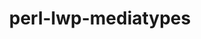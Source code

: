 ---
title: "perl-lwp-mediatypes"
layout: cache
categories: [package, develop]
meta: {"versions": ["6.04"], "compilers": ["gcc@=11.1.0", "gcc@=11.4.0"], "oss": ["ubuntu20.04", "ubuntu22.04"], "platforms": ["linux"], "targets": ["x86_64_v3"], "stacks": ["data-vis-sdk", "e4s", "hep", "root"], "num_specs": 10, "num_specs_by_stack": {"data-vis-sdk": 5, "root": 10, "e4s": 5, "hep": 5}}
spec_details: [{"hash": "misatsdeioaaceva76zwtz24zeqzsc5a", "compiler": "gcc@=11.1.0", "versions": ["6.04"], "os": "ubuntu20.04", "platform": "linux", "target": "x86_64_v3", "variants": ["build_system=perl"], "stacks": ["data-vis-sdk", "root"], "size": "-", "tarball": "https://binaries.spack.io/develop/build_cache/linux-ubuntu20.04-x86_64_v3/gcc-11.1.0/perl-lwp-mediatypes-6.04/linux-ubuntu20.04-x86_64_v3-gcc-11.1.0-perl-lwp-mediatypes-6.04-misatsdeioaaceva76zwtz24zeqzsc5a.spack"}, {"hash": "vvz4ze56kyzm4njixjovz3b7yb6mmn2k", "compiler": "gcc@=11.1.0", "versions": ["6.04"], "os": "ubuntu20.04", "platform": "linux", "target": "x86_64_v3", "variants": ["build_system=perl"], "stacks": ["data-vis-sdk", "root"], "size": "-", "tarball": "https://binaries.spack.io/develop/build_cache/linux-ubuntu20.04-x86_64_v3/gcc-11.1.0/perl-lwp-mediatypes-6.04/linux-ubuntu20.04-x86_64_v3-gcc-11.1.0-perl-lwp-mediatypes-6.04-vvz4ze56kyzm4njixjovz3b7yb6mmn2k.spack"}, {"hash": "qq47khcy4jdrx36pvzj3kortdo7vf5t4", "compiler": "gcc@=11.1.0", "versions": ["6.04"], "os": "ubuntu20.04", "platform": "linux", "target": "x86_64_v3", "variants": ["build_system=perl"], "stacks": ["data-vis-sdk", "root"], "size": "-", "tarball": "https://binaries.spack.io/develop/build_cache/linux-ubuntu20.04-x86_64_v3/gcc-11.1.0/perl-lwp-mediatypes-6.04/linux-ubuntu20.04-x86_64_v3-gcc-11.1.0-perl-lwp-mediatypes-6.04-qq47khcy4jdrx36pvzj3kortdo7vf5t4.spack"}, {"hash": "nayy52cripsvskugapiiayj7omc2onpq", "compiler": "gcc@=11.1.0", "versions": ["6.04"], "os": "ubuntu20.04", "platform": "linux", "target": "x86_64_v3", "variants": ["build_system=perl"], "stacks": ["data-vis-sdk", "root"], "size": "-", "tarball": "https://binaries.spack.io/develop/build_cache/linux-ubuntu20.04-x86_64_v3/gcc-11.1.0/perl-lwp-mediatypes-6.04/linux-ubuntu20.04-x86_64_v3-gcc-11.1.0-perl-lwp-mediatypes-6.04-nayy52cripsvskugapiiayj7omc2onpq.spack"}, {"hash": "xsmtz3m46634t74ut3aehc5u7xopzhxl", "compiler": "gcc@=11.1.0", "versions": ["6.04"], "os": "ubuntu20.04", "platform": "linux", "target": "x86_64_v3", "variants": ["build_system=perl"], "stacks": ["data-vis-sdk", "root"], "size": "-", "tarball": "https://binaries.spack.io/develop/build_cache/linux-ubuntu20.04-x86_64_v3/gcc-11.1.0/perl-lwp-mediatypes-6.04/linux-ubuntu20.04-x86_64_v3-gcc-11.1.0-perl-lwp-mediatypes-6.04-xsmtz3m46634t74ut3aehc5u7xopzhxl.spack"}, {"hash": "wcwy27wvvunigbnba4gnxm4obq6g2xi4", "compiler": "gcc@=11.4.0", "versions": ["6.04"], "os": "ubuntu22.04", "platform": "linux", "target": "x86_64_v3", "variants": ["build_system=perl"], "stacks": ["e4s", "root", "hep"], "size": "-", "tarball": "https://binaries.spack.io/develop/build_cache/linux-ubuntu22.04-x86_64_v3/gcc-11.4.0/perl-lwp-mediatypes-6.04/linux-ubuntu22.04-x86_64_v3-gcc-11.4.0-perl-lwp-mediatypes-6.04-wcwy27wvvunigbnba4gnxm4obq6g2xi4.spack"}, {"hash": "p3fznbwbw7ido4dpwhabrjx3f3d345h3", "compiler": "gcc@=11.4.0", "versions": ["6.04"], "os": "ubuntu22.04", "platform": "linux", "target": "x86_64_v3", "variants": ["build_system=perl"], "stacks": ["e4s", "root", "hep"], "size": "-", "tarball": "https://binaries.spack.io/develop/build_cache/linux-ubuntu22.04-x86_64_v3/gcc-11.4.0/perl-lwp-mediatypes-6.04/linux-ubuntu22.04-x86_64_v3-gcc-11.4.0-perl-lwp-mediatypes-6.04-p3fznbwbw7ido4dpwhabrjx3f3d345h3.spack"}, {"hash": "7hkl3iri5szlpcnqw7tkvlnpxov625qm", "compiler": "gcc@=11.4.0", "versions": ["6.04"], "os": "ubuntu22.04", "platform": "linux", "target": "x86_64_v3", "variants": ["build_system=perl"], "stacks": ["e4s", "root", "hep"], "size": "-", "tarball": "https://binaries.spack.io/develop/build_cache/linux-ubuntu22.04-x86_64_v3/gcc-11.4.0/perl-lwp-mediatypes-6.04/linux-ubuntu22.04-x86_64_v3-gcc-11.4.0-perl-lwp-mediatypes-6.04-7hkl3iri5szlpcnqw7tkvlnpxov625qm.spack"}, {"hash": "xgo4pgihagqdvkm7zhfc4vuidp2cx5s3", "compiler": "gcc@=11.4.0", "versions": ["6.04"], "os": "ubuntu22.04", "platform": "linux", "target": "x86_64_v3", "variants": ["build_system=perl"], "stacks": ["e4s", "root", "hep"], "size": "-", "tarball": "https://binaries.spack.io/develop/build_cache/linux-ubuntu22.04-x86_64_v3/gcc-11.4.0/perl-lwp-mediatypes-6.04/linux-ubuntu22.04-x86_64_v3-gcc-11.4.0-perl-lwp-mediatypes-6.04-xgo4pgihagqdvkm7zhfc4vuidp2cx5s3.spack"}, {"hash": "36cqvgsxnj7fkaysnegdqj65xwqqcsn6", "compiler": "gcc@=11.4.0", "versions": ["6.04"], "os": "ubuntu22.04", "platform": "linux", "target": "x86_64_v3", "variants": ["build_system=perl"], "stacks": ["e4s", "root", "hep"], "size": "-", "tarball": "https://binaries.spack.io/develop/build_cache/linux-ubuntu22.04-x86_64_v3/gcc-11.4.0/perl-lwp-mediatypes-6.04/linux-ubuntu22.04-x86_64_v3-gcc-11.4.0-perl-lwp-mediatypes-6.04-36cqvgsxnj7fkaysnegdqj65xwqqcsn6.spack"}]
---